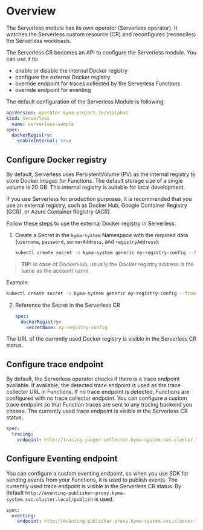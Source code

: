 # Overview

The Serverless module has its own operator (Serverless operator). It watches the Serverless custom resource (CR) and reconfigures (reconciles) the Serverless workloads.

The Serverless CR becomes an API to configure the Serverless module. You can use it to:
 - enable or disable the internal Docker registry
 - configure the external Docker registry 
 - override endpoint for traces collected by the Serverless Functions
 - override endpoint for eventing

The default configuration of the Serverless Module is following:

   ```yaml
   apiVersion: operator.kyma-project.io/v1alpha1
   kind: Serverless
     name: serverless-sample
   spec:
     dockerRegistry:
       enableInternal: true
   ```

## Configure Docker registry

By default, Serverless uses PersistentVolume (PV) as the internal registry to store Docker images for Functions. The default storage size of a single volume is 20 GB. This internal registry is suitable for local development.

If you use Serverless for production purposes, it is recommended that you use an external registry, such as Docker Hub, Google Container Registry (GCR), or Azure Container Registry (ACR).

Follow these steps to use the external Docker registry in Serverless: 

1. Create a Secret in the `kyma-system` Namespace with the required data (`username`, `password`, `serverAddress`, and `registryAddress`):

   ```bash
   kubectl create secret -n kyma-system generic my-registry-config --from-literal=username={your-docker-reg-username} --from-literal=password={your-docker-reg-password} --from-literal=serverAddress={your-docker-reg-server-url}  --from-literal=registryAddress={your-docker-reg-registry-url}
   ```

>**TIP:** In case of DockerHub, usually the Docker registry address is the same as the account name.

Example:

   ```bash
   kubectl create secret -n kyma-system generic my-registry-config --from-literal=username=kyma-rocks --from-literal=password=admin123 --from-literal=serverAddress=https://index.docker.io/v1/  --from-literal=registryAddress=kyma-rocks
   ```
2. Reference the Secret in the Serverless CR

   ```yaml
   spec:
     dockerRegistry:
       secretName: my-registry-config 
   ```
The URL of the currently used Docker registry is visible in the Serverless CR status.


## Configure trace endpoint

By default, the Serverless operator checks if there is a trace endpoint available. If available, the detected trace endpoint is used as the trace collector URL in Functions.
If no trace endpoint is detected, Functions are configured with no trace collector endpoint.
You can configure a custom trace endpoint so that Function traces are sent to any tracing backend you choose.
The currently used trace endpoint is visible in the Serverless CR status.

   ```yaml
   spec:
     tracing:
       endpoint: http://tracing-jaeger-collector.kyma-system.svc.cluster.local:2342/v1/metrics 
   ```

## Configure Eventing endpoint

You can configure a custom eventing endpoint, so when you use SDK for sending events from your Functions, it is used to publish events.
The currently used trace endpoint is visible in the Serverless CR status.
By default `http://eventing-publisher-proxy.kyma-system.svc.cluster.local/publish` is used.

   ```yaml
   spec:
     eventing:
       endpoint: http://eventing-publisher-proxy.kyma-system.svc.cluster.local/publish
   ```
